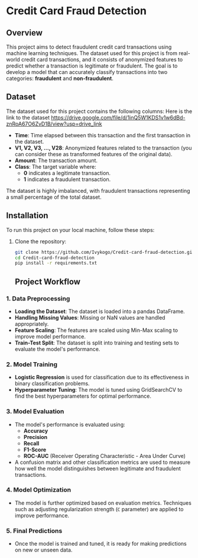 # Credit Card Fraud Detection

## Overview

This project aims to detect fraudulent credit card transactions using machine learning techniques. The dataset used for this project is from real-world credit card transactions, and it consists of anonymized features to predict whether a transaction is legitimate or fraudulent. The goal is to develop a model that can accurately classify transactions into two categories: **fraudulent** and **non-fraudulent**.

## Dataset

The dataset used for this project contains the following columns:
Here is the link to the dataset https://drive.google.com/file/d/1inQ5W1KDS1v1w6dBd-znRoA67O6ZvD1B/view?usp=drive_link

- **Time**: Time elapsed between this transaction and the first transaction in the dataset.
- **V1, V2, V3, ..., V28**: Anonymized features related to the transaction (you can consider these as transformed features of the original data).
- **Amount**: The transaction amount.
- **Class**: The target variable where:
  - **0** indicates a legitimate transaction.
  - **1** indicates a fraudulent transaction.

The dataset is highly imbalanced, with fraudulent transactions representing a small percentage of the total dataset.

## Installation

To run this project on your local machine, follow these steps:

1. Clone the repository:
   ```bash
   git clone https://github.com/Ivykogo/Credit-card-fraud-detection.git
   cd Credit-card-fraud-detection
   pip install -r requirements.txt
   ```

   ## Project Workflow

### 1. **Data Preprocessing**
   - **Loading the Dataset**: The dataset is loaded into a pandas DataFrame.
   - **Handling Missing Values**: Missing or NaN values are handled appropriately.
   - **Feature Scaling**: The features are scaled using Min-Max scaling to improve model performance.
   - **Train-Test Split**: The dataset is split into training and testing sets to evaluate the model's performance.

### 2. **Model Training**
   - **Logistic Regression** is used for classification due to its effectiveness in binary classification problems.
   - **Hyperparameter Tuning**: The model is tuned using GridSearchCV to find the best hyperparameters for optimal performance.

### 3. **Model Evaluation**
   - The model's performance is evaluated using:
     - **Accuracy**
     - **Precision**
     - **Recall**
     - **F1-Score**
     - **ROC-AUC** (Receiver Operating Characteristic - Area Under Curve)
   - A confusion matrix and other classification metrics are used to measure how well the model distinguishes between legitimate and fraudulent transactions.

### 4. **Model Optimization**
   - The model is further optimized based on evaluation metrics. Techniques such as adjusting regularization strength (`C` parameter) are applied to improve performance.

### 5. **Final Predictions**
   - Once the model is trained and tuned, it is ready for making predictions on new or unseen data.

  

